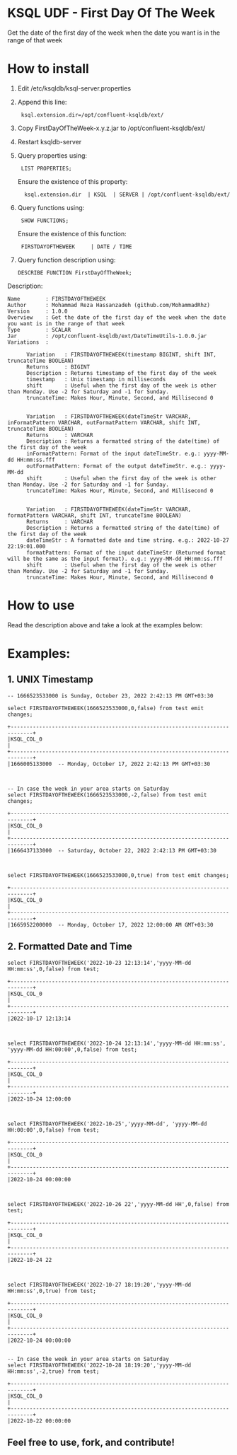 # KSQL UDF - First Day Of The Week
Get the date of the first day of the week when the date you want is in the range of that week

# How to install
1. Edit /etc/ksqldb/ksql-server.properties
2. Append this line:

        ksql.extension.dir=/opt/confluent-ksqldb/ext/

3. Copy FirstDayOfTheWeek-x.y.z.jar to /opt/confluent-ksqldb/ext/
4. Restart ksqldb-server
5. Query properties using:

        LIST PROPERTIES;
   
   Ensure the existence of this property:
        
         ksql.extension.dir  | KSQL  | SERVER | /opt/confluent-ksqldb/ext/
         
6. Query functions using:

        SHOW FUNCTIONS;
   
   Ensure the existence of this function:
       
        FIRSTDAYOFTHEWEEK     | DATE / TIME
        
 7. Query function description using: 

        DESCRIBE FUNCTION FirstDayOfTheWeek;

Description:

    Name        : FIRSTDAYOFTHEWEEK
    Author      : Mohammad Reza Hassanzadeh (github.com/MohammadRhz)
    Version     : 1.0.0
    Overview    : Get the date of the first day of the week when the date you want is in the range of that week
    Type        : SCALAR
    Jar         : /opt/confluent-ksqldb/ext/DateTimeUtils-1.0.0.jar
    Variations  :

          Variation   : FIRSTDAYOFTHEWEEK(timestamp BIGINT, shift INT, truncateTime BOOLEAN)
          Returns     : BIGINT
          Description : Returns timestamp of the first day of the week
          timestamp   : Unix timestamp in milliseconds
          shift       : Useful when the first day of the week is other than Monday. Use -2 for Saturday and -1 for Sunday.
          truncateTime: Makes Hour, Minute, Second, and Millisecond 0


          Variation   : FIRSTDAYOFTHEWEEK(dateTimeStr VARCHAR, inFormatPattern VARCHAR, outFormatPattern VARCHAR, shift INT, truncateTime BOOLEAN)
          Returns     : VARCHAR
          Description : Returns a formatted string of the date(time) of the first day of the week
          inFormatPattern: Format of the input dateTimeStr. e.g.: yyyy-MM-dd HH:mm:ss.fff
          outFormatPattern: Format of the output dateTimeStr. e.g.: yyyy-MM-dd
          shift       : Useful when the first day of the week is other than Monday. Use -2 for Saturday and -1 for Sunday.
          truncateTime: Makes Hour, Minute, Second, and Millisecond 0


          Variation   : FIRSTDAYOFTHEWEEK(dateTimeStr VARCHAR, formatPattern VARCHAR, shift INT, truncateTime BOOLEAN)
          Returns     : VARCHAR
          Description : Returns a formatted string of the date(time) of the first day of the week
          dateTimeStr : A formatted date and time string. e.g.: 2022-10-27 22:19:01.000
          formatPattern: Format of the input dateTimeStr (Returned format will be the same as the input format). e.g.: yyyy-MM-dd HH:mm:ss.fff
          shift       : Useful when the first day of the week is other than Monday. Use -2 for Saturday and -1 for Sunday.
          truncateTime: Makes Hour, Minute, Second, and Millisecond 0
          
          
# How to use
Read the description above and take a look at the examples below:


# Examples:
  
  ## 1. UNIX Timestamp
  
    -- 1666523533000 is Sunday, October 23, 2022 2:42:13 PM GMT+03:30
  
    select FIRSTDAYOFTHEWEEK(1666523533000,0,false) from test emit changes;
    
    +-----------------------------------------------------------------------------+
    |KSQL_COL_0                                                                   |
    +-----------------------------------------------------------------------------+
    |1666005133000  -- Monday, October 17, 2022 2:42:13 PM GMT+03:30
    
    
    
    -- In case the week in your area starts on Saturday
    select FIRSTDAYOFTHEWEEK(1666523533000,-2,false) from test emit changes;
    
    +-----------------------------------------------------------------------------+
    |KSQL_COL_0                                                                   |
    +-----------------------------------------------------------------------------+
    |1666437133000  -- Saturday, October 22, 2022 2:42:13 PM GMT+03:30
    
    
        
    select FIRSTDAYOFTHEWEEK(1666523533000,0,true) from test emit changes;
    
    +-----------------------------------------------------------------------------+
    |KSQL_COL_0                                                                   |
    +-----------------------------------------------------------------------------+
    |1665952200000  -- Monday, October 17, 2022 12:00:00 AM GMT+03:30
    
    
    
    
    
    
  

  ## 2. Formatted Date and Time

    select FIRSTDAYOFTHEWEEK('2022-10-23 12:13:14','yyyy-MM-dd HH:mm:ss',0,false) from test;
    
    +-----------------------------------------------------------------------------+
    |KSQL_COL_0                                                                   |
    +-----------------------------------------------------------------------------+
    |2022-10-17 12:13:14
    
    
    
    select FIRSTDAYOFTHEWEEK('2022-10-24 12:13:14','yyyy-MM-dd HH:mm:ss', 'yyyy-MM-dd HH:00:00',0,false) from test;
    
    +-----------------------------------------------------------------------------+
    |KSQL_COL_0                                                                   |
    +-----------------------------------------------------------------------------+
    |2022-10-24 12:00:00
    
    
    
    select FIRSTDAYOFTHEWEEK('2022-10-25','yyyy-MM-dd', 'yyyy-MM-dd HH:00:00',0,false) from test;
    
    +-----------------------------------------------------------------------------+
    |KSQL_COL_0                                                                   |
    +-----------------------------------------------------------------------------+
    |2022-10-24 00:00:00
    
    
    
    select FIRSTDAYOFTHEWEEK('2022-10-26 22','yyyy-MM-dd HH',0,false) from test;
    
    +-----------------------------------------------------------------------------+
    |KSQL_COL_0                                                                   |
    +-----------------------------------------------------------------------------+
    |2022-10-24 22
    
    
    
    select FIRSTDAYOFTHEWEEK('2022-10-27 18:19:20','yyyy-MM-dd HH:mm:ss',0,true) from test;
    
    +-----------------------------------------------------------------------------+
    |KSQL_COL_0                                                                   |
    +-----------------------------------------------------------------------------+
    |2022-10-24 00:00:00
    
    
    -- In case the week in your area starts on Saturday
    select FIRSTDAYOFTHEWEEK('2022-10-28 18:19:20','yyyy-MM-dd HH:mm:ss',-2,true) from test;
    
    +-----------------------------------------------------------------------------+
    |KSQL_COL_0                                                                   |
    +-----------------------------------------------------------------------------+
    |2022-10-22 00:00:00
    
    


## Feel free to use, fork, and contribute!
  
